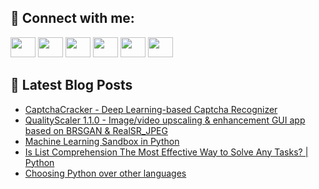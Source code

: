 ## 🔎 Connect with me:
[<img height="32" width="40" src="https://cdn.jsdelivr.net/npm/simple-icons@v5/icons/telegram.svg" />](https://t.me/bullbesh)
[<img height="32" width="40" src="https://cdn.jsdelivr.net/npm/simple-icons@v5/icons/vk.svg" />](https://vk.com/bullbesh)
[<img height="32" width="40" src="https://cdn.jsdelivr.net/npm/simple-icons@v5/icons/twitter.svg" />](https://twitter.com/bullbesh1)
[<img height="32" width="40" src="https://cdn.jsdelivr.net/npm/simple-icons@v5/icons/instagram.svg" />](https://www.instagram.com/bullbesh)
[<img height="32" width="40" src="https://cdn.jsdelivr.net/npm/simple-icons@v5/icons/reddit.svg" />](https://www.reddit.com/user/bullbesh)
[<img height="32" width="40" src="https://cdn.jsdelivr.net/npm/simple-icons@v5/icons/youtube.svg" />](https://www.youtube.com/channel/UCtfjRs6uzgq5mfm8S06WTcg)

## 📕 Latest Blog Posts
<!-- BLOG-POST-LIST:START -->
- [CaptchaCracker - Deep Learning-based Captcha Recognizer](https://www.reddit.com/r/Python/comments/tvwizf/captchacracker_deep_learningbased_captcha/)
- [QualityScaler 1.1.0 - Image/video upscaling &amp; enhancement GUI app based on BRSGAN &amp; RealSR_JPEG](https://www.reddit.com/r/Python/comments/tvwbu7/qualityscaler_110_imagevideo_upscaling/)
- [Machine Learning Sandbox in Python](https://www.reddit.com/r/Python/comments/tvw388/machine_learning_sandbox_in_python/)
- [Is List Comprehension The Most Effective Way to Solve Any Tasks? | Python](https://www.reddit.com/r/Python/comments/tvut3j/is_list_comprehension_the_most_effective_way_to/)
- [Choosing Python over other languages](https://www.reddit.com/r/Python/comments/tvubzw/choosing_python_over_other_languages/)
<!-- BLOG-POST-LIST:END -->
